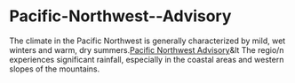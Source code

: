 # Pacific-Northwest--Advisory
The climate in the Pacific Northwest is generally characterized by mild, wet winters and warm, dry summers.<a  href="https://pnwadvisory.com/">Pacific Northwest Advisory</a>&lt The regio/n experiences significant rainfall, especially in the coastal areas and western slopes of the mountains.

